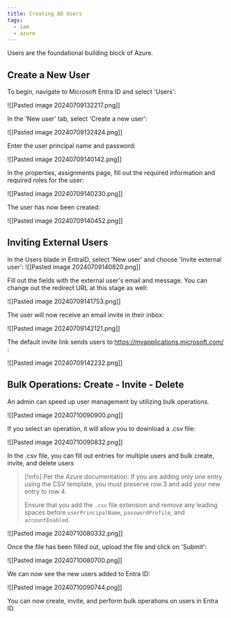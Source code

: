 ```yaml
---
title: Creating AD Users
tags:
  - iam
  - azure
---
```



Users are the foundational building block of Azure.

## Create a New User

To begin, navigate to Microsoft Entra ID and select 'Users':

![[Pasted image 20240709132217.png]]

In the 'New user' tab, select 'Create a new user':

![[Pasted image 20240709132424.png]]

Enter the user principal name and password:

![[Pasted image 20240709140142.png]]

In the properties, assignments page, fill out the required information and required roles for the user:

![[Pasted image 20240709140230.png]]

The user has now been created:

![[Pasted image 20240709140452.png]]

## Inviting External Users
In the Users blade in EntraID, select 'New user' and choose 'Invite external user':
![[Pasted image 20240709140820.png]]

Fill out the fields with the external user's email and message. You can change out the redirect URL at this stage as well:

![[Pasted image 20240709141753.png]]

The user will now receive an email invite in their inbox:

![[Pasted image 20240709142121.png]]

The default invite link sends users to https://myapplications.microsoft.com/ :

![[Pasted image 20240709142232.png]]
## Bulk Operations: Create - Invite - Delete
An admin can speed up user management by utilizing bulk operations. 

![[Pasted image 20240710090900.png]]

If you select an operation, it will allow you to download a .csv file:

![[Pasted image 20240710090832.png]]

In the .csv file, you can fill out entries for multiple users and bulk create, invite, and delete users

> [!info] Per the Azure documentation:
>If you are adding only one entry using the CSV template, you must preserve row 3 and add your new entry to row 4. 
>
>Ensure that you add the `.csv` file extension and remove any leading spaces before `userPrincipalName`, `passwordProfile`, and `accountEnabled`.

![[Pasted image 20240710080332.png]]

Once the file has been filled out, upload the file and click on 'Submit':

![[Pasted image 20240710080700.png]]

We can now see the new users added to Entra ID:

![[Pasted image 20240710090744.png]]

You can now create, invite, and perform bulk operations on users in Entra ID. 